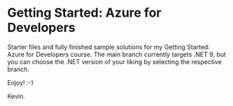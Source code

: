 # Getting Started: Azure for Developers
Starter files and fully finished sample solutions for my Getting Started: Azure for Developers course. The main branch currently targets .NET 9, but you can choose the .NET version of your liking by selecting the respective branch.

Enjoy! :-)

Kevin.
